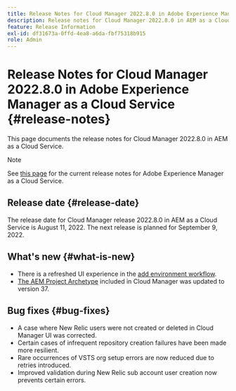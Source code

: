 ```yaml
---
title: Release Notes for Cloud Manager 2022.8.0 in Adobe Experience Manager as a Cloud Service
description: Release notes for Cloud Manager 2022.8.0 in AEM as a Cloud Service.
feature: Release Information
exl-id: df31673a-0ffd-4ea8-a6da-fbf75318b915
role: Admin
---
```

# Release Notes for Cloud Manager 2022.8.0 in Adobe Experience Manager as a Cloud Service {#release-notes}

This page documents the release notes for Cloud Manager 2022.8.0 in AEM as a Cloud Service.

>[!NOTE]
>
>See [this page](/help/release-notes/release-notes-cloud/release-notes-current.md) for the current release notes for Adobe Experience Manager as a Cloud Service.

## Release date {#release-date}

The release date for Cloud Manager release 2022.8.0 in AEM as a Cloud Service is August 11, 2022. The next release is planned for September 9, 2022.

## What's new {#what-is-new}

* There is a refreshed UI experience in the [add environment workflow](/help/implementing/cloud-manager/manage-environments.md).
* [The AEM Project Archetype](https://experienceleague.adobe.com/en/docs/experience-manager-core-components/using/developing/archetype/overview) included in Cloud Manager was updated to version 37.

## Bug fixes {#bug-fixes}

* A case where New Relic users were not created or deleted in Cloud Manager UI was corrected.
* Certain cases of infrequent repository creation failures have been made more resilient.
* Rare occurrences of VSTS org setup errors are now reduced due to retries introduced.
* Improved validation during New Relic sub account user creation now prevents certain errors.

